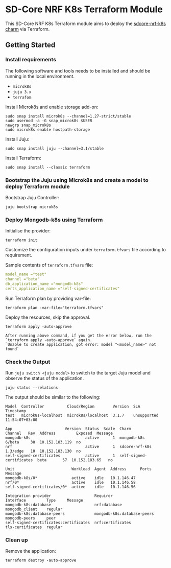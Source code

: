# SD-Core NRF K8s Terraform Module

This SD-Core NRF K8s Terraform module aims to deploy the [sdcore-nrf-k8s charm](https://charmhub.io/sdcore-nrf-k8s) via Terraform.

## Getting Started

### Install requirements

The following software and tools needs to be installed and should be running in the local environment.

- `microk8s`
- `juju 3.x`
- `terrafom`

Install Microk8s and enable storage add-on:

```console
sudo snap install microk8s --channel=1.27-strict/stable
sudo usermod -a -G snap_microk8s $USER
newgrp snap_microk8s
sudo microk8s enable hostpath-storage
```

Install Juju:

```console
sudo snap install juju --channel=3.1/stable
```

Install Terraform:

```console
sudo snap install --classic terraform
```

### Bootstrap the Juju using Microk8s and create a model to deploy Terraform module

Bootstrap Juju Controller:

```console
juju bootstrap microk8s
```

### Deploy Mongodb-k8s using Terraform

Initialise the provider:

```console
terraform init
```

Customize the configuration inputs under `terraform.tfvars` file according to requirement.

Sample contents of `terraform.tfvars` file:

```yaml
model_name ="test"
channel ="beta"
db_application_name ="mongodb-k8s"
certs_application_name ="self-signed-certificates"
```

Run Terraform plan by providing var-file:

```console
terraform plan -var-file="terraform.tfvars" 
```

Deploy the resources, skip the approval.

```console
terraform apply -auto-approve 
```

```{note}
After running above command, if you get the error below, run the `terraform apply -auto-approve` again.
`Unable to create application, got error: model "<model_name>" not found`
```

### Check the Output

Run `juju switch <juju model>` to switch to the target Juju model and observe the status of the application.

```console
juju status --relations
```

The output should be similar to the following:

```console
Model  Controller          Cloud/Region        Version  SLA          Timestamp
test   microk8s-localhost  microk8s/localhost  3.1.7    unsupported  11:54:07+03:00

App                       Version  Status  Scale  Charm                     Channel   Rev  Address         Exposed  Message
mongodb-k8s                        active      1  mongodb-k8s               6/beta     38  10.152.183.119  no       
nrf                                active      1  sdcore-nrf-k8s            1.3/edge   10  10.152.183.130  no       
self-signed-certificates           active      1  self-signed-certificates  beta       57  10.152.183.65   no       

Unit                         Workload  Agent  Address      Ports  Message
mongodb-k8s/0*               active    idle   10.1.146.47         
nrf/0*                       active    idle   10.1.146.58         
self-signed-certificates/0*  active    idle   10.1.146.56         

Integration provider                   Requirer                    Interface         Type     Message
mongodb-k8s:database                   nrf:database                mongodb_client    regular  
mongodb-k8s:database-peers             mongodb-k8s:database-peers  mongodb-peers     peer     
self-signed-certificates:certificates  nrf:certificates            tls-certificates  regular 
```

### Clean up 

Remove the application:

```console
terraform destroy -auto-approve
```

